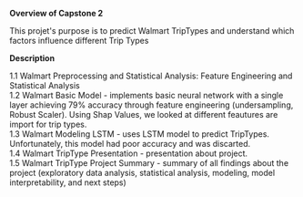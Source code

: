 
<b> Overview of Capstone 2</b> </br>

This projet's purpose is to predict Walmart TripTypes and understand which factors influence different Trip Types 

<b> Description </b> </br>

1.1 Walmart Preprocessing and Statistical Analysis: Feature Engineering and Statistical Analysis </br>
1.2 Walmart Basic Model - implements basic neural network with a single layer achieving 79% accuracy through feature engineering (undersampling, Robust Scaler). Using Shap Values, we looked at different feautures are import for trip types. </br>
1.3 Walmart Modeling LSTM - uses LSTM model to predict TripTypes. Unfortunately, this model had poor accuracy and was discarted. </br>
1.4 Walmart TripType Presentation - presentation about project. </br>
1.5 Walmart TripType Project Summary - summary of all findings about the project (exploratory data analysis, statistical analysis, modeling, model interpretability, and next steps)

